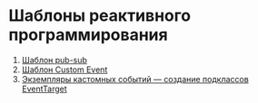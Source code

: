 # Шаблоны реактивного программирования

1. [Шаблон pub-sub](pub-sub/README.md)
2. [Шаблон Custom Event](custom-events/README.md)
3. [Экземпляры кастомных событий — создание подклассов EventTarget](event-target/README.md)